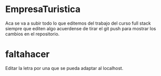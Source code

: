 # EmpresaTuristica
Aca se va a subir todo lo que editemos del trabajo del curso full stack siempre que editen algo acuerdense de tirar el git push para mostrar los cambios en el repositorio.
# faltahacer
Editar la letra por una que se pueda adaptar al localhost.
